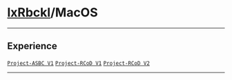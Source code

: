 # [lxRbckl](https://github.com/lxRbckl/lxRbckl/tree/main/README.md)/MacOS

---

## Experience
[`Project-ASBC V1`](https://github.com/lxRbckl/Project-ASBC/blob/V1/README.md) [`Project-RCoD V1`](https://github.com/lxRbckl/Project-RCoD/blob/V1/README.md) [`Project-RCoD V2`](https://github.com/lxRbckl/Project-RCoD/blob/V2/README.md)

---
